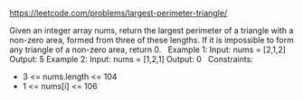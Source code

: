 https://leetcode.com/problems/largest-perimeter-triangle/

Given an integer array nums, return the largest perimeter of a triangle with a non-zero area, formed from three of these lengths. If it is impossible to form any triangle of a non-zero area, return 0.
 
Example 1:
Input: nums = [2,1,2]
Output: 5
Example 2:
Input: nums = [1,2,1]
Output: 0
 
Constraints:
* 3 <= nums.length <= 104
* 1 <= nums[i] <= 106
